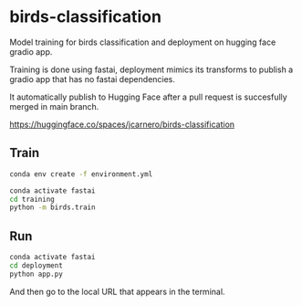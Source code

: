 # birds-classification

Model training for birds classification and deployment on hugging face gradio app.

Training is done using fastai, deployment mimics its transforms to publish a gradio app that has no fastai dependencies.

It automatically publish to Hugging Face after a pull request is succesfully merged in main branch.

<https://huggingface.co/spaces/jcarnero/birds-classification>

## Train

```bash
conda env create -f environment.yml
```

```bash
conda activate fastai
cd training
python -m birds.train
```

## Run

```bash
conda activate fastai
cd deployment
python app.py
```

And then go to the local URL that appears in the terminal.
